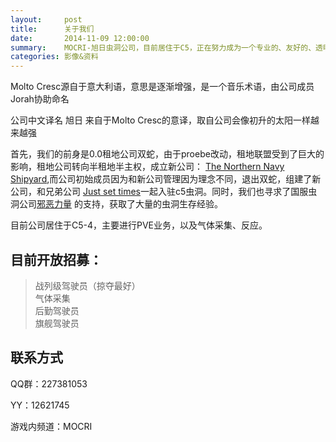 ```yaml
---
layout:     post
title:      关于我们
date:       2014-11-09 12:00:00
summary:    MOCRI-旭日虫洞公司，目前居住于C5，正在努力成为一个专业的、友好的、透明的虫洞公司
categories: 影像&资料
---
```


Molto Cresc源自于意大利语，意思是逐渐增强，是一个音乐术语，由公司成员Jorah协助命名 

公司中文译名 旭日 来自于Molto Cresc的意译，取自公司会像初升的太阳一样越来越强 

首先，我们的前身是0.0租地公司双蛇，由于proebe改动，租地联盟受到了巨大的影响，租地公司转向半租地半主权，成立新公司： <a href="http://bbs.eve-china.com/forum.php?mod=viewthread&tid=630488&extra=page%3D1">The Northern Navy Shipyard</a>,而公司初始成员因为和新公司管理因为理念不同，退出双蛇，组建了新公司，和兄弟公司 <a href="http://bbs.eve-china.com/forum.php?mod=viewthread&tid=586550&extra=page%3D1">Just set times</a>一起入驻c5虫洞。同时，我们也寻求了国服虫洞公司<a href="http://bbs.eve-china.com/forum.php?mod=viewthread&tid=608775&extra=page%3D1">邪恶力量</a> 的支持，获取了大量的虫洞生存经验。 

目前公司居住于C5-4，主要进行PVE业务，以及气体采集、反应。

## 目前开放招募：

>战列级驾驶员（掠夺最好）<br>
>气体采集<br>
>后勤驾驶员<br>
>旗舰驾驶员<br>

## 联系方式

QQ群：227381053 

YY：12621745

游戏内频道：MOCRI
